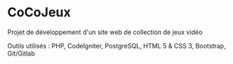 # CoCoJeux
Projet de développement d'un site web de collection de jeux vidéo

Outils utilisés : PHP, CodeIgniter, PostgreSQL, HTML 5 & CSS 3, Bootstrap, Git/Gitlab
